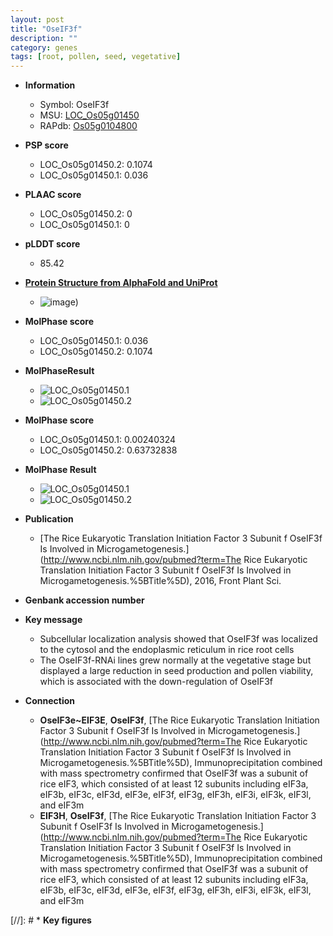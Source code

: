 ```yaml
---
layout: post
title: "OseIF3f"
description: ""
category: genes
tags: [root, pollen, seed, vegetative]
---
```


* **Information**  
    + Symbol: OseIF3f  
    + MSU: [LOC_Os05g01450](http://rice.plantbiology.msu.edu/cgi-bin/ORF_infopage.cgi?orf=LOC_Os05g01450)  
    + RAPdb: [Os05g0104800](http://rapdb.dna.affrc.go.jp/viewer/gbrowse_details/irgsp1?name=Os05g0104800)  

* **PSP score**  
    + LOC_Os05g01450.2: 0.1074 
    + LOC_Os05g01450.1: 0.036 

* **PLAAC score**  
    + LOC_Os05g01450.2: 0 
    + LOC_Os05g01450.1: 0 

* **pLDDT score**
    + 85.42

* **[Protein Structure from AlphaFold and UniProt](https://www.uniprot.org/uniprotkb/Q75M19/entry#structure)**
    + ![image](https://ricepsp.github.io/images/Q7/AF-Q75M19-F1.png))

* **MolPhase score**
    + LOC_Os05g01450.1: 0.036
    + LOC_Os05g01450.2: 0.1074

* **MolPhaseResult**
    + ![LOC_Os05g01450.1](https://ricepsp.github.io/pictures/LOC_Os05g/LOC_Os05g01450.1.png)
    + ![LOC_Os05g01450.2](https://ricepsp.github.io/pictures/LOC_Os05g/LOC_Os05g01450.2.png)

* **MolPhase score**
    + LOC_Os05g01450.1: 0.00240324
    + LOC_Os05g01450.2: 0.63732838

* **MolPhase Result**
    + ![LOC_Os05g01450.1](https://304243504.github.io/Pictures/LOC_Os05g/LOC_Os05g01450.1.png)
    + ![LOC_Os05g01450.2](https://304243504.github.io/Pictures/LOC_Os05g/LOC_Os05g01450.2.png)

* **Publication**  
    + [The Rice Eukaryotic Translation Initiation Factor 3 Subunit f OseIF3f Is Involved in Microgametogenesis.](http://www.ncbi.nlm.nih.gov/pubmed?term=The Rice Eukaryotic Translation Initiation Factor 3 Subunit f OseIF3f Is Involved in Microgametogenesis.%5BTitle%5D), 2016, Front Plant Sci.

* **Genbank accession number**  

* **Key message**  
    + Subcellular localization analysis showed that OseIF3f was localized to the cytosol and the endoplasmic reticulum in rice root cells
    + The OseIF3f-RNAi lines grew normally at the vegetative stage but displayed a large reduction in seed production and pollen viability, which is associated with the down-regulation of OseIF3f

* **Connection**  
    + __OseIF3e~EIF3E__, __OseIF3f__, [The Rice Eukaryotic Translation Initiation Factor 3 Subunit f OseIF3f Is Involved in Microgametogenesis.](http://www.ncbi.nlm.nih.gov/pubmed?term=The Rice Eukaryotic Translation Initiation Factor 3 Subunit f OseIF3f Is Involved in Microgametogenesis.%5BTitle%5D), Immunoprecipitation combined with mass spectrometry confirmed that OseIF3f was a subunit of rice eIF3, which consisted of at least 12 subunits including eIF3a, eIF3b, eIF3c, eIF3d, eIF3e, eIF3f, eIF3g, eIF3h, eIF3i, eIF3k, eIF3l, and eIF3m
    + __EIF3H__, __OseIF3f__, [The Rice Eukaryotic Translation Initiation Factor 3 Subunit f OseIF3f Is Involved in Microgametogenesis.](http://www.ncbi.nlm.nih.gov/pubmed?term=The Rice Eukaryotic Translation Initiation Factor 3 Subunit f OseIF3f Is Involved in Microgametogenesis.%5BTitle%5D), Immunoprecipitation combined with mass spectrometry confirmed that OseIF3f was a subunit of rice eIF3, which consisted of at least 12 subunits including eIF3a, eIF3b, eIF3c, eIF3d, eIF3e, eIF3f, eIF3g, eIF3h, eIF3i, eIF3k, eIF3l, and eIF3m

[//]: # * **Key figures**  


